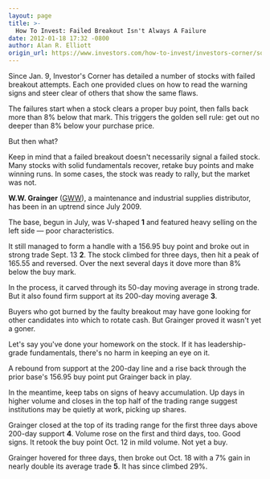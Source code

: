 ```yaml
---
layout: page
title: >-
  How To Invest: Failed Breakout Isn't Always A Failure
date: 2012-01-18 17:32 -0800
author: Alan R. Elliott
origin_url: https://www.investors.com/how-to-invest/investors-corner/some-failed-breakouts-can-retake-buy-points
---
```





Since Jan. 9, Investor's Corner has detailed a number of stocks with failed breakout attempts. Each one provided clues on how to read the warning signs and steer clear of others that show the same flaws.


The failures start when a stock clears a proper buy point, then falls back more than 8% below that mark. This triggers the golden sell rule: get out no deeper than 8% below your purchase price.


But then what?


Keep in mind that a failed breakout doesn't necessarily signal a failed stock. Many stocks with solid fundamentals recover, retake buy points and make winning runs. In some cases, the stock was ready to rally, but the market was not.


**W.W. Grainger** ([GWW](https://research.investors.com/quote.aspx?symbol=GWW)), a maintenance and industrial supplies distributor, has been in an uptrend since July 2009.


The base, begun in July, was V-shaped **1** and featured heavy selling on the left side — poor characteristics.


It still managed to form a handle with a 156.95 buy point and broke out in strong trade Sept. 13 **2**. The stock climbed for three days, then hit a peak of 165.55 and reversed. Over the next several days it dove more than 8% below the buy mark.


In the process, it carved through its 50-day moving average in strong trade. But it also found firm support at its 200-day moving average **3**.


Buyers who got burned by the faulty breakout may have gone looking for other candidates into which to rotate cash. But Grainger proved it wasn't yet a goner.


Let's say you've done your homework on the stock. If it has leadership-grade fundamentals, there's no harm in keeping an eye on it.


A rebound from support at the 200-day line and a rise back through the prior base's 156.95 buy point put Grainger back in play.


In the meantime, keep tabs on signs of heavy accumulation. Up days in higher volume and closes in the top half of the trading range suggest institutions may be quietly at work, picking up shares.


Grainger closed at the top of its trading range for the first three days above 200-day support **4**. Volume rose on the first and third days, too. Good signs. It retook the buy point Oct. 12 in mild volume. Not yet a buy.


Grainger hovered for three days, then broke out Oct. 18 with a 7% gain in nearly double its average trade **5**. It has since climbed 29%.




